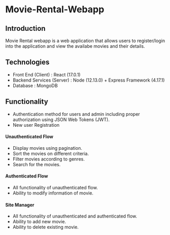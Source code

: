 # Movie-Rental-Webapp

## Introduction
Movie Rental webapp is a web application that allows users to register/login into the application and view the availabe movies and their details.

## Technologies
- Front End (Client) : React (17.0.1)
- Backend Services (Server) : Node (12.13.0) + Express Framework (4.17.1)
- Database : MongoDB

## Functionality
- Authentication method for users and admin including proper authorization using JSON Web Tokens (JWT).
- New user Registration

#### Unauthenticated Flow
- Display movies using pagination.
- Sort the movies on different criteria.
- Filter movies according to genres.
- Search for the movies.

#### Authenticated Flow
- All functionality of unauthenticated flow.
- Ability to modify information of movie.

#### Site Manager
- All functionality of unauthenticated and authenticated flow.
- Ability to add new movie.
- Ability to delete existing movie.
